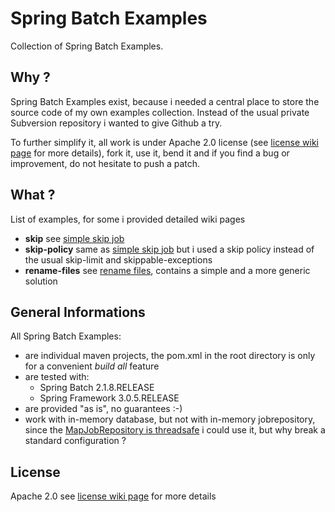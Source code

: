 # Spring Batch Examples

Collection of Spring Batch Examples.

## Why ?

Spring Batch Examples exist, because i needed a central place to store the source code of my own examples collection. Instead of the usual private Subversion repository i wanted to give Github a try.

To further simplify it, all work is under Apache 2.0 license (see [license wiki page][1] for more details), fork it, use it, bend it and if you find a bug or improvement, do not hesitate to push a patch.

## What ?

List of examples, for some i provided detailed wiki pages

* **skip** see [simple skip job][3]
* **skip-policy** same as [simple skip job][3] but i used a skip policy instead of the usual skip-limit and skippable-exceptions
* **rename-files** see [rename files][4], contains a simple and a more generic solution

## General Informations

All Spring Batch Examples:

* are individual maven projects, the pom.xml in the root directory is only for a convenient _build all_ feature
* are tested with:
  * Spring Batch 2.1.8.RELEASE
  * Spring Framework 3.0.5.RELEASE
* are provided "as is", no guarantees :-)
* work with in-memory database, but not with in-memory jobrepository, since the [MapJobRepository is threadsafe][2] i could use it, but why break a standard configuration ?

## License

Apache 2.0 see [license wiki page][1] for more details

[1]: https://github.com/langmi/spring-batch-examples/wiki/License---Apache-2.0
[2]: https://jira.springsource.org/browse/BATCH-1541
[3]: https://github.com/langmi/spring-batch-examples/wiki/Simple-Skip-Job
[4]: https://github.com/langmi/spring-batch-examples/wiki/Rename-Files

